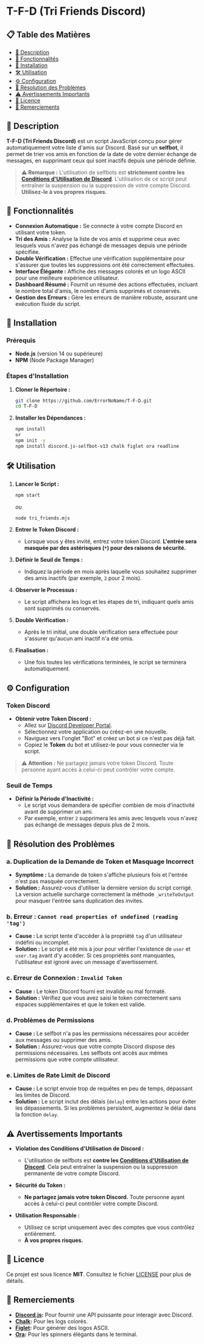 # T-F-D (Tri Friends Discord)

## 📋 **Table des Matières**
- [📖 Description](#-description)
- [🚀 Fonctionnalités](#-fonctionnalités)
- [🔧 Installation](#-installation)
- [🛠️ Utilisation](#️-utilisation)
- [⚙️ Configuration](#-configuration)
- [🐞 Résolution des Problèmes](#-résolution-des-problèmes)
- [⚠️ Avertissements Importants](#️-avertissements-importants)
- [📄 Licence](#-licence)
- [🙏 Remerciements](#-remerciements)

## 📖 **Description**

**T-F-D (Tri Friends Discord)** est un script JavaScript conçu pour gérer automatiquement votre liste d'amis sur Discord. Basé sur un **selfbot**, il permet de trier vos amis en fonction de la date de votre dernier échange de messages, en supprimant ceux qui sont inactifs depuis une période définie.

> **⚠️ Remarque :** L'utilisation de selfbots est **strictement contre les [Conditions d'Utilisation de Discord](https://discord.com/terms)**. L'utilisation de ce script peut entraîner la suspension ou la suppression de votre compte Discord. **Utilisez-le à vos propres risques.**

## 🚀 **Fonctionnalités**

- **Connexion Automatique :** Se connecte à votre compte Discord en utilisant votre token.
- **Tri des Amis :** Analyse la liste de vos amis et supprime ceux avec lesquels vous n'avez pas échangé de messages depuis une période spécifiée.
- **Double Vérification :** Effectue une vérification supplémentaire pour s'assurer que toutes les suppressions ont été correctement effectuées.
- **Interface Élégante :** Affiche des messages colorés et un logo ASCII pour une meilleure expérience utilisateur.
- **Dashboard Résumé :** Fournit un résumé des actions effectuées, incluant le nombre total d'amis, le nombre d'amis supprimés et conservés.
- **Gestion des Erreurs :** Gère les erreurs de manière robuste, assurant une exécution fluide du script.

## 🔧 **Installation**

### **Prérequis**
- **Node.js** (version 14 ou supérieure)
- **NPM** (Node Package Manager)

### **Étapes d'Installation**

1. **Cloner le Répertoire :**
   ```bash
   git clone https://github.com/ErrorNoName/T-F-D.git
   cd T-F-D
   ```

2. **Installer les Dépendances :**
   ```bash
   npm install
   or
   npm init -y
   npm install discord.js-selfbot-v13 chalk figlet ora readline
   ```

## 🛠️ **Utilisation**

1. **Lancer le Script :**
   ```bash
   npm start
   ```
   *ou*
   ```bash
   node tri_friends.mjs
   ```

2. **Entrer le Token Discord :**
   - Lorsque vous y êtes invité, entrez votre token Discord. **L'entrée sera masquée par des astérisques (`*`) pour des raisons de sécurité.**

3. **Définir le Seuil de Temps :**
   - Indiquez la période en mois après laquelle vous souhaitez supprimer des amis inactifs (par exemple, `2` pour 2 mois).

4. **Observer le Processus :**
   - Le script affichera les logs et les étapes de tri, indiquant quels amis sont supprimés ou conservés.

5. **Double Vérification :**
   - Après le tri initial, une double vérification sera effectuée pour s'assurer qu'aucun ami inactif n'a été omis.

6. **Finalisation :**
   - Une fois toutes les vérifications terminées, le script se terminera automatiquement.

## ⚙️ **Configuration**

### **Token Discord**
- **Obtenir votre Token Discord :**
  - Allez sur [Discord Developer Portal](https://discord.com/developers/applications).
  - Sélectionnez votre application ou créez-en une nouvelle.
  - Naviguez vers l'onglet "Bot" et créez un bot si ce n'est pas déjà fait.
  - Copiez le **Token** du bot et utilisez-le pour vous connecter via le script.

> **⚠️ Attention :** Ne partagez jamais votre token Discord. Toute personne ayant accès à celui-ci peut contrôler votre compte.

### **Seuil de Temps**
- **Définir la Période d'Inactivité :**
  - Le script vous demandera de spécifier combien de mois d'inactivité avant de supprimer un ami.
  - Par exemple, entrer `2` supprimera les amis avec lesquels vous n'avez pas échangé de messages depuis plus de 2 mois.

## 🐞 **Résolution des Problèmes**

### **a. Duplication de la Demande de Token et Masquage Incorrect**
- **Symptôme :** La demande de token s'affiche plusieurs fois et l'entrée n'est pas masquée correctement.
- **Solution :** Assurez-vous d'utiliser la dernière version du script corrigé. La version actuelle surcharge correctement la méthode `_writeToOutput` pour masquer l'entrée sans duplication des invites.

### **b. Erreur : `Cannot read properties of undefined (reading 'tag')`**
- **Cause :** Le script tente d'accéder à la propriété `tag` d'un utilisateur indéfini ou incomplet.
- **Solution :** Le script a été mis à jour pour vérifier l'existence de `user` et `user.tag` avant d'y accéder. Si ces propriétés sont manquantes, l'utilisateur est ignoré avec un message d'avertissement.

### **c. Erreur de Connexion : `Invalid Token`**
- **Cause :** Le token Discord fourni est invalide ou mal formaté.
- **Solution :** Vérifiez que vous avez saisi le token correctement sans espaces supplémentaires et que le token est valide.

### **d. Problèmes de Permissions**
- **Cause :** Le selfbot n'a pas les permissions nécessaires pour accéder aux messages ou supprimer des amis.
- **Solution :** Assurez-vous que votre compte Discord dispose des permissions nécessaires. Les selfbots ont accès aux mêmes permissions que votre compte utilisateur.

### **e. Limites de Rate Limit de Discord**
- **Cause :** Le script envoie trop de requêtes en peu de temps, dépassant les limites de Discord.
- **Solution :** Le script inclut des délais (`delay`) entre les actions pour éviter les dépassements. Si les problèmes persistent, augmentez le délai dans la fonction `delay`.

## ⚠️ **Avertissements Importants**

- **Violation des Conditions d'Utilisation de Discord :**
  - L'utilisation de selfbots est **contre les [Conditions d'Utilisation de Discord](https://discord.com/terms)**. Cela peut entraîner la suspension ou la suppression permanente de votre compte Discord.
  
- **Sécurité du Token :**
  - **Ne partagez jamais votre token Discord.** Toute personne ayant accès à celui-ci peut contrôler votre compte Discord.

- **Utilisation Responsable :**
  - Utilisez ce script uniquement avec des comptes que vous contrôlez entièrement.
  - **À vos propres risques.**

## 📄 **Licence**

Ce projet est sous licence **MIT**. Consultez le fichier [LICENSE](https://github.com/ErrorNoName/T-F-D/blob/main/LICENSE) pour plus de détails.

## 🙏 **Remerciements**

- **[Discord.js](https://discord.js.org/):** Pour fournir une API puissante pour interagir avec Discord.
- **[Chalk](https://github.com/chalk/chalk):** Pour les logs colorés.
- **[Figlet](https://github.com/patorjk/figlet.js):** Pour générer des logos ASCII.
- **[Ora](https://github.com/sindresorhus/ora):** Pour les spinners élégants dans le terminal.
